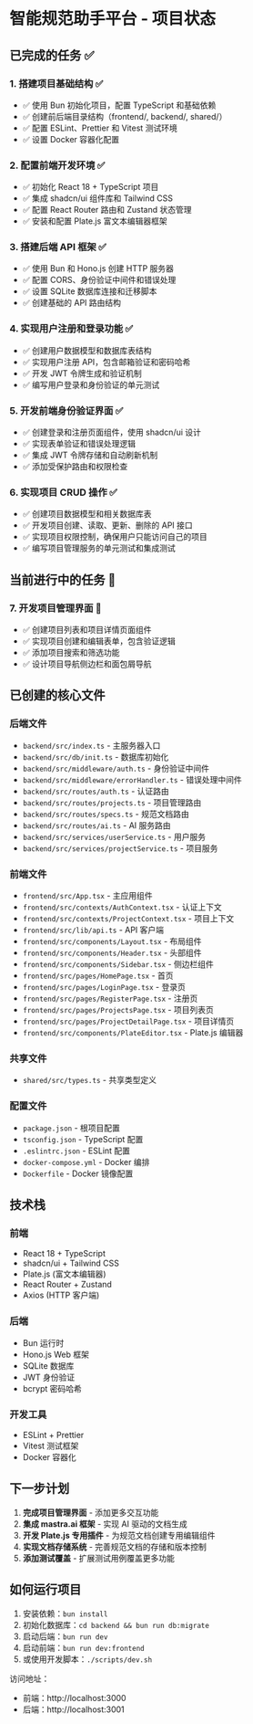 # 智能规范助手平台 - 项目状态

## 已完成的任务 ✅

### 1. 搭建项目基础结构 ✅
- ✅ 使用 Bun 初始化项目，配置 TypeScript 和基础依赖
- ✅ 创建前后端目录结构（frontend/, backend/, shared/）
- ✅ 配置 ESLint、Prettier 和 Vitest 测试环境
- ✅ 设置 Docker 容器化配置

### 2. 配置前端开发环境 ✅
- ✅ 初始化 React 18 + TypeScript 项目
- ✅ 集成 shadcn/ui 组件库和 Tailwind CSS
- ✅ 配置 React Router 路由和 Zustand 状态管理
- ✅ 安装和配置 Plate.js 富文本编辑器框架

### 3. 搭建后端 API 框架 ✅
- ✅ 使用 Bun 和 Hono.js 创建 HTTP 服务器
- ✅ 配置 CORS、身份验证中间件和错误处理
- ✅ 设置 SQLite 数据库连接和迁移脚本
- ✅ 创建基础的 API 路由结构

### 4. 实现用户注册和登录功能 ✅
- ✅ 创建用户数据模型和数据库表结构
- ✅ 实现用户注册 API，包含邮箱验证和密码哈希
- ✅ 开发 JWT 令牌生成和验证机制
- ✅ 编写用户登录和身份验证的单元测试

### 5. 开发前端身份验证界面 ✅
- ✅ 创建登录和注册页面组件，使用 shadcn/ui 设计
- ✅ 实现表单验证和错误处理逻辑
- ✅ 集成 JWT 令牌存储和自动刷新机制
- ✅ 添加受保护路由和权限检查

### 6. 实现项目 CRUD 操作 ✅
- ✅ 创建项目数据模型和相关数据库表
- ✅ 开发项目创建、读取、更新、删除的 API 接口
- ✅ 实现项目权限控制，确保用户只能访问自己的项目
- ✅ 编写项目管理服务的单元测试和集成测试

## 当前进行中的任务 🚧

### 7. 开发项目管理界面 🚧
- ✅ 创建项目列表和项目详情页面组件
- ✅ 实现项目创建和编辑表单，包含验证逻辑
- ✅ 添加项目搜索和筛选功能
- ✅ 设计项目导航侧边栏和面包屑导航

## 已创建的核心文件

### 后端文件
- `backend/src/index.ts` - 主服务器入口
- `backend/src/db/init.ts` - 数据库初始化
- `backend/src/middleware/auth.ts` - 身份验证中间件
- `backend/src/middleware/errorHandler.ts` - 错误处理中间件
- `backend/src/routes/auth.ts` - 认证路由
- `backend/src/routes/projects.ts` - 项目管理路由
- `backend/src/routes/specs.ts` - 规范文档路由
- `backend/src/routes/ai.ts` - AI 服务路由
- `backend/src/services/userService.ts` - 用户服务
- `backend/src/services/projectService.ts` - 项目服务

### 前端文件
- `frontend/src/App.tsx` - 主应用组件
- `frontend/src/contexts/AuthContext.tsx` - 认证上下文
- `frontend/src/contexts/ProjectContext.tsx` - 项目上下文
- `frontend/src/lib/api.ts` - API 客户端
- `frontend/src/components/Layout.tsx` - 布局组件
- `frontend/src/components/Header.tsx` - 头部组件
- `frontend/src/components/Sidebar.tsx` - 侧边栏组件
- `frontend/src/pages/HomePage.tsx` - 首页
- `frontend/src/pages/LoginPage.tsx` - 登录页
- `frontend/src/pages/RegisterPage.tsx` - 注册页
- `frontend/src/pages/ProjectsPage.tsx` - 项目列表页
- `frontend/src/pages/ProjectDetailPage.tsx` - 项目详情页
- `frontend/src/components/PlateEditor.tsx` - Plate.js 编辑器

### 共享文件
- `shared/src/types.ts` - 共享类型定义

### 配置文件
- `package.json` - 根项目配置
- `tsconfig.json` - TypeScript 配置
- `.eslintrc.json` - ESLint 配置
- `docker-compose.yml` - Docker 编排
- `Dockerfile` - Docker 镜像配置

## 技术栈

### 前端
- React 18 + TypeScript
- shadcn/ui + Tailwind CSS
- Plate.js (富文本编辑器)
- React Router + Zustand
- Axios (HTTP 客户端)

### 后端
- Bun 运行时
- Hono.js Web 框架
- SQLite 数据库
- JWT 身份验证
- bcrypt 密码哈希

### 开发工具
- ESLint + Prettier
- Vitest 测试框架
- Docker 容器化

## 下一步计划

1. **完成项目管理界面** - 添加更多交互功能
2. **集成 mastra.ai 框架** - 实现 AI 驱动的文档生成
3. **开发 Plate.js 专用插件** - 为规范文档创建专用编辑组件
4. **实现文档存储系统** - 完善规范文档的存储和版本控制
5. **添加测试覆盖** - 扩展测试用例覆盖更多功能

## 如何运行项目

1. 安装依赖：`bun install`
2. 初始化数据库：`cd backend && bun run db:migrate`
3. 启动后端：`bun run dev`
4. 启动前端：`bun run dev:frontend`
5. 或使用开发脚本：`./scripts/dev.sh`

访问地址：
- 前端：http://localhost:3000
- 后端：http://localhost:3001